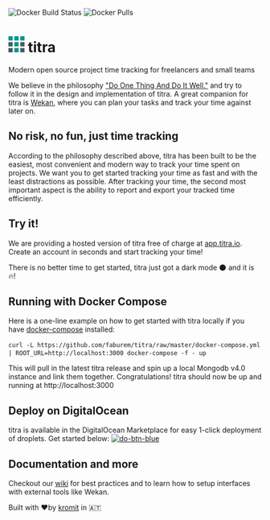 ![Docker Build Status](https://img.shields.io/docker/build/kromit/titra.svg) ![Docker Pulls](https://img.shields.io/docker/pulls/kromit/titra.svg)


# ![titra logo](public/favicons/favicon-32x32.png) titra
Modern open source project time tracking for freelancers and small teams

We believe in the philosophy ["Do One Thing And Do It Well."](https://en.wikipedia.org/wiki/Unix_philosophy#Do_One_Thing_and_Do_It_Well) and try to follow it in the design and implementation of titra. A great companion for titra is [Wekan](https://wekan.io), where you can plan your tasks and track your time against later on.

## No risk, no fun, just time tracking
According to the philosophy described above, titra has been built to be the easiest, most convenient and modern way to track your time spent on projects. We want you to get started tracking your time as fast and with the least distractions as possible. After tracking your time, the second most important aspect is the ability to report and export your tracked time efficiently.

## Try it!
We are providing a hosted version of titra free of charge at [app.titra.io](https://app.titra.io). Create an account in seconds and start tracking your time!

There is no better time to get started, titra just got a dark mode 🌑 and it is 🔥!

## Running with Docker Compose
Here is a one-line example on how to get started with titra locally if you have [docker-compose](https://docs.docker.com/compose/) installed:
```
curl -L https://github.com/faburem/titra/raw/master/docker-compose.yml | ROOT_URL=http://localhost:3000 docker-compose -f - up
```

This will pull in the latest titra release and spin up a local Mongodb v4.0 instance and link them together.
Congratulations! titra should now be up and running at http://localhost:3000

## Deploy on DigitalOcean
titra is available in the DigitalOcean Marketplace for easy 1-click deployment of droplets. Get started below:
[![do-btn-blue](https://user-images.githubusercontent.com/11456790/74553033-c9399f80-4f56-11ea-9f9f-6f1ac4af50ce.png)](https://marketplace.digitalocean.com/apps/titra)


## Documentation and more
Checkout our [wiki](https://github.com/faburem/titra/wiki/) for best practices and to learn how to setup interfaces with external tools like Wekan.



Built with ❤️by [kromit](https://kromit.at) in 🇦🇹
